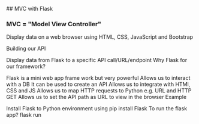 ## MVC with Flask

### MVC = "Model View Controller"

Display data on a web browser using HTML, CSS, JavaScript and Bootstrap

Building our API

Display data from Flask to a specific API call/URL/endpoint
Why Flask for our framework?

Flask is a mini web app frame work but very powerful
Allows us to interact with a DB
It can be used to create an API
Allows us to integrate with HTMl, CSS and JS
Allows us to map HTTP requests to Python e.g. URL and HTTP GET
Allows us to set the API path as URL to view in the browser
Example

Install Flask to Python environment using pip install Flask
To run the flask app? flask run